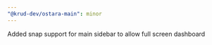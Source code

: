 ```yaml
---
"@krud-dev/ostara-main": minor
---
```


Added snap support for main sidebar to allow full screen dashboard
